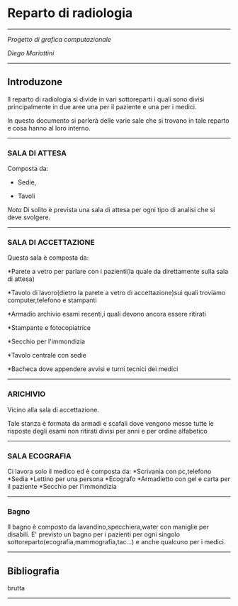 # Reparto di radiologia

- - -

*Progetto di grafica computazionale* 	

*Diego Mariottini*			

- - -

## Introduzone

Il reparto di radiologia si divide in vari sottoreparti i quali sono divisi principalmente in due aree una per il paziente e una per i medici.

In questo documento si parlerà delle varie sale che si trovano in tale reparto e cosa hanno al loro interno.

- - -

### SALA DI ATTESA

Composta da:

 * Sedie,

 * Tavoli


*Nota* Di solito è prevista una sala di attesa per ogni tipo di analisi che si deve svolgere.

- - -

### SALA DI ACCETTAZIONE 

Questa sala è composta da:

*Parete a vetro per parlare con i pazienti(la quale da direttamente sulla sala di attesa)

*Tavolo di lavoro(dietro la parete a vetro di accettazione)sui quali troviamo computer,telefono e stampanti

*Armadio archivio esami recenti,i quali devono ancora essere ritirati

*Stampante e fotocopiatrice

*Secchio per l'immondizia

*Tavolo centrale con sedie

*Bacheca dove appendere avvisi e turni tecnici dei medici

- - -

### ARICHIVIO

Vicino alla sala di accettazione.

Tale stanza è formata da armadi e scafali dove vengono messe tutte le risposte degli esami non ritirati divisi per anni e per ordine alfabetico

- - -

### SALA ECOGRAFIA

Ci lavora solo il medico ed è composta da:
*Scrivania con pc,telefono
*Sedia
*Lettino per una persona
*Ecografo
*Armadietto con gel e carta per il paziente
*Secchio per l'immondizia

- - -

### Bagno

Il bagno è composto da lavandino,specchiera,water con maniglie per disabili.
E' previsto un bagno per i pazienti per ogni singolo sottoreparto(ecografia,mammografia,tac...) e anche qualcuno per i medici.

- - -

## Bibliografia
brutta

- - -